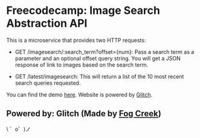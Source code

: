 Freecodecamp: Image Search Abstraction API
=========================

This is a microservice that provides two HTTP requests:
- GET /imagesearch/:search_term?offset={num}:
Pass a search term as a parameter and an optional offset query string. You will get a JSON response of link to images based on the search term.

- GET /latest/imagesearch:
This will return a list of the 10 most recent search queries requested.

You can find the demo [here](https://suf-url-shortener.glitch.me). Website is powered by [Glitch](https://glitch.com/about).


Powered by: Glitch (Made by [Fog Creek](https://fogcreek.com/))
-------------------

\ ゜o゜)ノ
